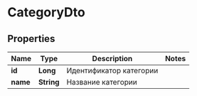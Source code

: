# CategoryDto

## Properties
Name | Type | Description | Notes
------------ | ------------- | ------------- | -------------
**id** | **Long** | Идентификатор категории | 
**name** | **String** | Название категории | 
